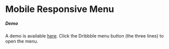 # Mobile Responsive Menu

##### Demo
A demo is available [here](http://joeyemery.github.io/things/responsive_menu).
Click the Dribbble menu button (the three lines) to open the menu.